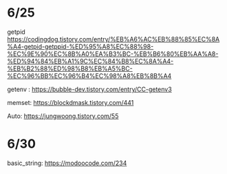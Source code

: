 # 6/25

getpid https://codingdog.tistory.com/entry/%EB%A6%AC%EB%88%85%EC%8A%A4-getpid-getppid-%ED%95%A8%EC%88%98-%EC%9E%90%EC%8B%A0%EA%B3%BC-%EB%B6%80%EB%AA%A8-%ED%94%84%EB%A1%9C%EC%84%B8%EC%8A%A4-%EB%B2%88%ED%98%B8%EB%A5%BC-%EC%96%BB%EC%96%B4%EC%98%A8%EB%8B%A4

getenv : https://bubble-dev.tistory.com/entry/CC-getenv3

memset: https://blockdmask.tistory.com/441

Auto: https://jungwoong.tistory.com/55


# 6/30

basic_string: https://modoocode.com/234

